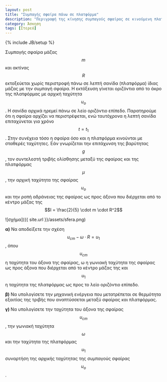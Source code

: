```yaml
---
layout: post
title: "Συμπαγής σφαίρα πάνω σε πλατφόρμα"
description: "Περιγραφή της κίνησης συμπαγούς σφαίρας σε κινούμενη πλατφόρμα"
category: Άσκηση
tags: [Στερεό]
---
```

{% include JB/setup %}

Συμπαγής σφαίρα μάζας $$m$$ και ακτίνας $$R$$ εκτοξεύεται χωρίς περιστροφή πάνω σε λεπτή σανίδα (πλατφόρμα) ίδιας μάζας με την συμπαγή σφαίρα. Η εκτόξευση γίνεται οριζόντια από το άκρο της πλατφόρμας με αρχική ταχύτητα $$u_o$$. Η σανίδα αρχικά ηρεμεί πάνω σε λείο οριζόντιο επίπεδο.
Παρατηρούμε ότι η σφαίρα αρχίζει να περιστρέφεται, ενώ ταυτόχρονα η λεπτή σανίδα επιταχύνεται για χρόνο $$t = t_1$$. 
Στην συνέχεια τόσο η σφαίρα όσο και η πλατφόρμα κινούνται με σταθερές ταχύτητες. Εάν γνωρίζεται την επιτάχυνση της βαρύτητας $$g$$, τον συντελεστή τριβής ολίσθησης μεταξύ της σφαίρας και της πλατφόρμας $$μ$$, την αρχική ταχύτητα της σφαίρας $$u_o$$ και την ροπή αδράνειας της σφαίρας ως προς άξονα που διέρχεται από το κέντρο μάζας της $$Ι = \frac{2}{5} \cdot m \cdot R^2$$  

![σχήμα]({{ site.url }}/assets/sfera.png) 


**α)** Να αποδείξετε την σχέση $$u_{cm} - ω \cdot R = u_1$$, όπου $$u_{cm}$$ 
η ταχύτητα του άξονα της σφαίρας, ω η γωνιακή ταχύτητα της σφαίρας ως προς άξονα που διέρχεται από το κέντρο μάζας της και $$u_1$$ η ταχύτητα της πλατφόρμας ως προς το λείο οριζόντιο επίπεδο.


**β)** Να υπολογίσετε την μηχανική ενέργεια που μετατρέπεται σε θερμότητα εξαιτίας της τριβής που αναπτύσσεται μεταξύ σφαίρας και πλατφόρμας.


**γ)** Να υπολογίσετε την ταχύτητα του άξονα της σφαίρας $$u_{cm}$$, 
την γωνιακή ταχύτητα $$ω$$ και την ταχύτητα της πλατφόρμας $$u_1$$ 
συναρτήση της αρχικής ταχύτητας της συμπαγούς σφαίρας  $$u_o$$.